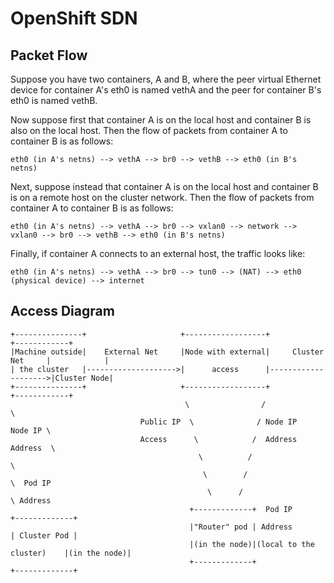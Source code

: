 # OpenShift SDN

## Packet Flow

Suppose you have two containers, A and B, where the peer virtual Ethernet device
for container A's eth0 is named vethA and the peer for container B's eth0 is
named vethB.

Now suppose first that container A is on the local host and container B is also
on the local host. Then the flow of packets from container A to container B is
as follows:

```text
eth0 (in A's netns) --> vethA --> br0 --> vethB --> eth0 (in B's netns)
```

Next, suppose instead that container A is on the local host and container B is
on a remote host on the cluster network. Then the flow of packets from container
A to container B is as follows:

```text
eth0 (in A's netns) --> vethA --> br0 --> vxlan0 --> network --> vxlan0 --> br0 --> vethB --> eth0 (in B's netns)
```

Finally, if container A connects to an external host, the traffic looks like:

```text
eth0 (in A's netns) --> vethA --> br0 --> tun0 --> (NAT) --> eth0 (physical device) --> internet
```

## Access Diagram

```
+---------------+                     +------------------+                     +------------+
|Machine outside|    External Net     |Node with external|     Cluster Net     |            |
| the cluster   |-------------------->|      access      |-------------------->|Cluster Node|
+---------------+                     +------------------+                     +------------+
                                       \                /                        \
                             Public IP  \              / Node IP          Node IP \
                             Access      \            /  Address          Address  \
                                          \          /                              \
                                           \        /                                \  Pod IP
                                            \      /                                  \ Address
                                        +-------------+  Pod IP                  +-------------+
                                        |"Router" pod | Address                  | Cluster Pod |
                                        |(in the node)|(local to the cluster)    |(in the node)|
                                        +-------------+                          +-------------+
```
